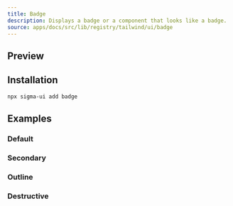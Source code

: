 ```yaml
---
title: Badge
description: Displays a badge or a component that looks like a badge.
source: apps/docs/src/lib/registry/tailwind/ui/badge
---
```


## Preview

<ComponentPreview name="Badge"  />

## Installation

```bash
npx sigma-ui add badge
```

## Examples

### Default

<ComponentPreview name="Badge"  />

### Secondary

<ComponentPreview name="BadgeSecondary" />

### Outline

<ComponentPreview name="BadgeOutline" />

### Destructive

<ComponentPreview name="BadgeDestructive" />
